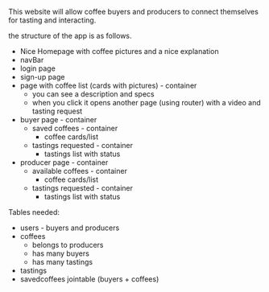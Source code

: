 This website will allow coffee buyers and producers to connect themselves for tasting and interacting.

the structure of the app is as follows.

* Nice Homepage with coffee pictures and a nice explanation
* navBar
* login page
* sign-up page
* page with coffee list (cards with pictures) - container
	- you can see a description and specs
	- when you click it opens another page (using router) with a video and tasting request
* buyer page - container
	- saved coffees - container
		- coffee cards/list
	- tastings requested - container
		- tastings list with status
* producer page - container
	- available coffees - container
		- coffee cards/list
	- tastings requested - container
		- tastings list with status

Tables needed:

* users - buyers and producers
* coffees
	- belongs to producers
	- has many buyers
	- has many tastings
* tastings
* savedcoffees jointable (buyers + coffees)

